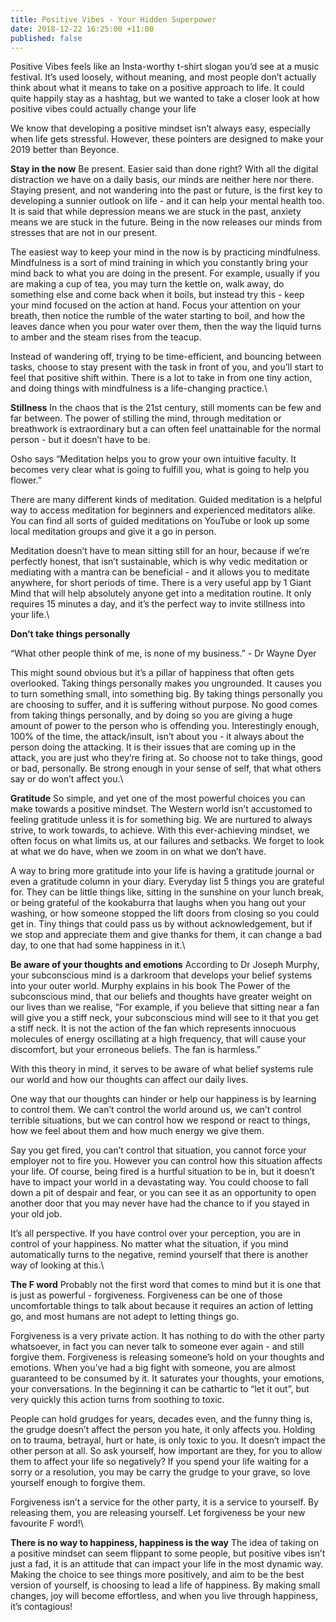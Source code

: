 ```yaml
---
title: Positive Vibes - Your Hidden Superpower
date: 2018-12-22 16:25:00 +11:00
published: false
---
```


Positive Vibes feels like an Insta-worthy t-shirt slogan you’d see at a music festival. It’s used loosely, without meaning, and most people don’t actually think about what it means to take on a positive approach to life. It could quite happily stay as a hashtag, but we wanted to take a closer look at how positive vibes could actually change your life

We know that developing a positive mindset isn’t always easy, especially when life gets stressful. However, these pointers are designed to make your 2019 better than Beyonce.

**Stay in the now**
Be present. Easier said than done right? With all the digital distraction we have on a daily basis, our minds are neither here nor there. Staying present, and not wandering into the past or future, is the first key to developing a sunnier outlook on life - and it can help your mental health too. It is said that while depression means we are stuck in the past, anxiety means we are stuck in the future. Being in the now releases our minds from stresses that are not in our present.

The easiest way to keep your mind in the now is by practicing mindfulness. Mindfulness is a sort of mind training in which you constantly bring your mind back to what you are doing in the present. For example, usually if you are making a cup of tea, you may turn the kettle on, walk away, do something else and come back when it boils, but instead try this -  keep your mind focused on the action at hand. Focus your attention on your breath, then notice the rumble of the water starting to boil, and how the leaves dance when you pour water over them, then the way the liquid turns to amber and the steam rises from the teacup.

Instead of wandering off, trying to be time-efficient, and bouncing between tasks, choose to stay present with the task in front of you, and you’ll start to feel that positive shift within. There is a lot to take in from one tiny action, and doing things with mindfulness is a life-changing practice.\

**Stillness**
In the chaos that is the 21st century, still moments can be few and far between. The power of stilling the mind, through meditation or breathwork is extraordinary but a can often feel unattainable for the normal person - but it doesn’t have to be.

Osho says “Meditation helps you to grow your own intuitive faculty. It becomes very clear what is going to fulfill you, what is going to help you flower.”

There are many different kinds of meditation. Guided meditation is a helpful way to access meditation for beginners and experienced meditators alike. You can find all sorts of guided meditations on YouTube or look up some local meditation groups and give it a go in person.

Meditation doesn’t have to mean sitting still for an hour, because if we’re perfectly honest, that isn’t sustainable, which is why vedic meditation or mediating with a mantra can be beneficial - and it allows you to meditate anywhere, for short periods of time. There is a very useful app by 1 Giant Mind that will help absolutely anyone get into a meditation routine. It only requires 15 minutes a day, and it’s the perfect way to invite stillness into your life.\

**Don’t take things personally**

“What other people think of me, is none of my business.” - Dr Wayne Dyer

This might sound obvious but it’s a pillar of happiness that often gets overlooked. Taking things personally makes you ungrounded. It causes you to turn something small, into something big. By taking things personally you are choosing to suffer, and it is suffering without purpose. No good comes from taking things personally, and by doing so you are giving a huge amount of power to the person who is offending you. Interestingly enough, 100% of the time, the attack/insult, isn’t about you - it always about the person doing the attacking. It is their issues that are coming up in the attack, you are just who they’re firing at. So choose not to take things, good or bad, personally. Be strong enough in your sense of self, that what others say or do won’t affect you.\

**Gratitude**
So simple, and yet one of the most powerful choices you can make towards a positive mindset. The Western world isn’t accustomed to feeling gratitude unless it is for something big. We are nurtured to always strive, to work towards, to achieve. With this ever-achieving mindset, we often focus on what limits us, at our failures and setbacks. We forget to look at what we do have, when we zoom in on what we don’t have.

A way to bring more gratitude into your life is having a gratitude journal or even a gratitude column in your diary. Everyday list 5 things you are grateful for. They can be little things like, sitting in the sunshine on your lunch break, or being grateful of the kookaburra that laughs when you hang out your washing, or how someone stopped the lift doors from closing so you could get in. Tiny things that could pass us by without acknowledgement, but if we stop and appreciate them and give thanks for them, it can change a bad day, to one that had some happiness in it.\

**Be aware of your thoughts and emotions**
According to Dr Joseph Murphy, your subconscious mind is a darkroom that develops your belief systems into your outer world. Murphy explains in his book The Power of the subconscious mind,  that our beliefs and thoughts have greater weight on our lives than we realise, “For example, if you believe that sitting near a fan will give you a stiff neck, your subconscious mind will see to it that you get a stiff neck. It is not the action of the fan which represents innocuous molecules of energy oscillating at a high frequency, that will cause your discomfort, but your erroneous beliefs. The fan is harmless.”

With this theory in mind, it serves to be aware of what belief systems rule our world and how our thoughts can affect our daily lives.

One way that our thoughts can hinder or help our happiness is by learning to control them. We can’t control the world around us, we can’t control terrible situations, but we can control how we respond or react to things, how we feel about them and how much energy we give them.

Say you get fired, you can’t control that situation, you cannot force your employer not to fire you. However you can control how this situation affects your life. Of course, being fired is a hurtful situation to be in, but it doesn’t have to impact your world in a devastating way. You could choose to fall down a pit of despair and fear, or you can see it as an opportunity to open another door that you may never have had the chance to if you stayed in your old job.

It’s all perspective. If you have control over your perception, you are in control of your happiness. No matter what the situation, if you mind automatically turns to the negative, remind yourself that there is another way of looking at this.\

**The F word**
Probably not the first word that comes to mind but it is one that is just as powerful - forgiveness. Forgiveness can be one of those uncomfortable things to talk about because it requires an action of letting go, and most humans are not adept to letting things go.

Forgiveness is a very private action. It has nothing to do with the other party whatsoever, in fact you can never talk to someone ever again - and still forgive them. Forgiveness is releasing someone’s hold on your thoughts and emotions. When you’ve had a big fight with someone, you are almost guaranteed to be consumed by it. It saturates your thoughts, your emotions, your conversations. In the beginning it can be cathartic to “let it out”, but very quickly this action turns from soothing to toxic.

People can hold grudges for years, decades even, and the funny thing is, the grudge doesn’t affect the person you hate, it only affects you. Holding on to trauma, betrayal, hurt or hate, is only toxic to you. It doesn’t impact the other person at all. So ask yourself, how important are they, for you to allow them to affect your life so negatively? If you spend your life waiting for a sorry or a resolution, you may be carry the grudge to your grave, so love yourself enough to forgive them.

Forgiveness isn’t a service for the other party, it is a service to yourself. By releasing them, you are releasing yourself. Let forgiveness be your new favourite F word!\

**There is no way to happiness, happiness is the way**
The idea of taking on a positive mindset can seem flippant to some people, but positive vibes isn’t just a fad, it is an attitude that can impact your life in the most dynamic way. Making the choice to see things more positively, and aim to be the best version of yourself, is choosing to lead a life of happiness. By making small changes, joy will become effortless, and when you live through happiness, it’s contagious!